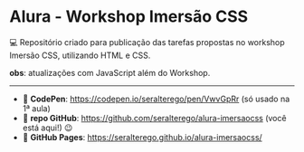 # Alura - Workshop Imersão CSS

:computer: Repositório criado para publicação das tarefas propostas no workshop Imersão CSS, utilizando HTML e CSS.

**obs**: atualizações com JavaScript além do Workshop.

---

- :link: **CodePen**: <https://codepen.io/seralterego/pen/VwvGpRr> (só usado na 1ª aula)
- :link: **repo GitHub**: <https://github.com/seralterego/alura-imersaocss> (você está aqui!) :wink:
- :link: **GitHub Pages**: <https://seralterego.github.io/alura-imersaocss/>
